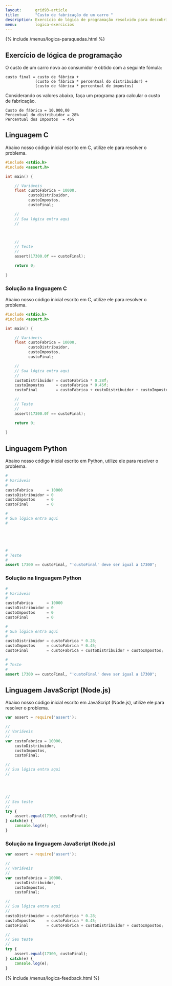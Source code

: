 ```yaml
---
layout:      grid93-article
title:       "Custo de fabricação de um carro "
description: Exercício de lógica de programação resolvido para descobrir o custo final de um carro.
menu:        logica-exercicios
---
```


{% include /menus/logica-paraquedas.html %}

Exercício de lógica de programação
---

O custo de um carro novo ao consumidor é obtido com a seguinte fómula:
  
    custo final = custo de fábrica +
			     (custo de fábrica * percentual do distribuidor) +
			     (custo de fábrica * percentual de impostos)

Considerando os valores abaixo, faça um programa para calcular o custo de fabricação.
 
    Custo de fábrica = 10.000,00
    Percentual do distribuidor = 28%
    Percentual dos Impostos  = 45%


Linguagem C
---

Abaixo nosso código inicial escrito em C, utilize ele para resolver o problema.

```c
#include <stdio.h>
#include <assert.h>

int main() {

    // Variáveis
    float custoFabrica = 10000,
          custoDistribuidor,
          custoImpostos,
          custoFinal;

    //
    // Sua lógica entra aqui
    //



    //
    // Teste
    //
    assert(17300.0f == custoFinal);

    return 0;
    
}
```


### Solução na linguagem C

Abaixo nosso código inicial escrito em C, utilize ele para resolver o problema.

```c
#include <stdio.h>
#include <assert.h>

int main() {

    // Variáveis
    float custoFabrica = 10000,
          custoDistribuidor,
          custoImpostos,
          custoFinal;

    //
    // Sua lógica entra aqui
    //
    custoDistribuidor = custoFabrica * 0.28f;
    custoImpostos     = custoFabrica * 0.45f;
    custoFinal        = custoFabrica + custoDistribuidor + custoImpostos;    

    //
    // Teste
    //
    assert(17300.0f == custoFinal);

    return 0;
    
}
```



Linguagem Python
---

Abaixo nosso código inicial escrito em Python, utilize ele para resolver o problema.

```python
#
# Variáveis
#
custoFabrica 	  = 10000
custoDistribuidor = 0
custoImpostos 	  = 0
custoFinal 		  = 0

#
# Sua lógica entra aqui
#





#
# Teste
#
assert 17300 == custoFinal, "'custoFinal' deve ser igual a 17300";
```


### Solução na linguagem Python

```python
#
# Variáveis
#
custoFabrica 	  = 10000
custoDistribuidor = 0
custoImpostos 	  = 0
custoFinal 		  = 0

#
# Sua lógica entra aqui
#
custoDistribuidor = custoFabrica * 0.28;
custoImpostos     = custoFabrica * 0.45;
custoFinal        = custoFabrica + custoDistribuidor + custoImpostos;

#
# Teste
#
assert 17300 == custoFinal, "'custoFinal' deve ser igual a 17300";
```



Linguagem JavaScript (Node.js)
---

Abaixo nosso código inicial escrito em JavaScript (Node.js), utilize ele para resolver o problema.


```javascript
var assert = require('assert');

//
// Variáveis
//
var custoFabrica = 10000,
    custoDistribuidor,
    custoImpostos,
    custoFinal;

//
// Sua lógica entra aqui
//




//
// Seu teste
//
try {
    assert.equal(17300, custoFinal);
} catch(e) {
    console.log(e);
}

```


### Solução na linguagem JavaScript (Node.js)


```javascript
var assert = require('assert');

//
// Variáveis
//
var custoFabrica = 10000,
    custoDistribuidor,
    custoImpostos,
    custoFinal;

//
// Sua lógica entra aqui
//
custoDistribuidor = custoFabrica * 0.28;
custoImpostos     = custoFabrica * 0.45;
custoFinal        = custoFabrica + custoDistribuidor + custoImpostos; 

//
// Seu teste
//
try {
    assert.equal(17300, custoFinal);
} catch(e) {
    console.log(e);
}

```

{% include /menus/logica-feedback.html %}